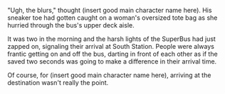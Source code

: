 "Ugh, the blurs," thought (insert good main character name here). His sneaker toe had gotten caught on a woman's oversized tote bag as she hurried through the bus's upper deck aisle.

It was two in the morning and the harsh lights of the SuperBus had just zapped on, signaling their arrival at South Station. People were always frantic getting on and off the bus, darting in front of each other as if the saved two seconds was going to make a difference in their arrival time.

Of course, for (insert good main character name here), arriving at the destination wasn't really the point.
